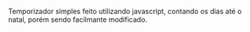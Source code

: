 Temporizador simples feito utilizando javascript, contando os dias até o natal, porém sendo facilmante modificado.
